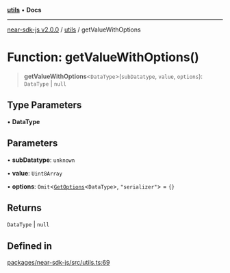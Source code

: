 [**utils**](../README.md) • **Docs**

***

[near-sdk-js v2.0.0](../../packages.md) / [utils](../README.md) / getValueWithOptions

# Function: getValueWithOptions()

> **getValueWithOptions**\<`DataType`\>(`subDatatype`, `value`, `options`): `DataType` \| `null`

## Type Parameters

• **DataType**

## Parameters

• **subDatatype**: `unknown`

• **value**: `Uint8Array`

• **options**: `Omit`\<[`GetOptions`](../../types/collections/interfaces/GetOptions.md)\<`DataType`\>, `"serializer"`\> = `{}`

## Returns

`DataType` \| `null`

## Defined in

[packages/near-sdk-js/src/utils.ts:69](https://github.com/near/near-sdk-js/blob/b58ac04fc6dff2f1120e9098c0cb059493486598/packages/near-sdk-js/src/utils.ts#L69)
